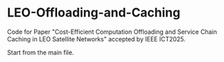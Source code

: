 # LEO-Offloading-and-Caching
Code for Paper "Cost-Efficient Computation Offloading and Service Chain Caching in LEO Satellite Networks" accepted by IEEE ICT2025.

Start from the main file. 
